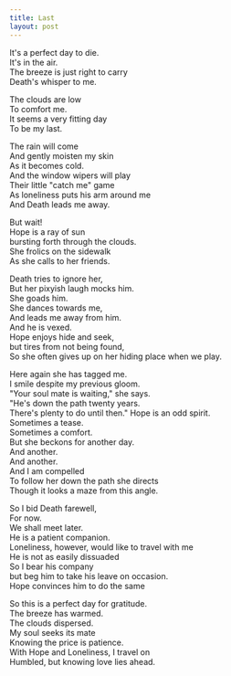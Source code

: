 ```yaml
---
title: Last
layout: post
---
```


It's a perfect day to die.    
It's in the air.    
The breeze is just right to carry    
Death's whisper to me.    

The clouds are low  
To comfort me.  
It seems a very fitting day  
To be my last.  

The rain will come  
And gently moisten my skin  
As it becomes cold.  
And the window wipers will play  
Their little "catch me" game  
As loneliness puts his arm around me  
And Death leads me away.  

But wait!  
Hope is a ray of sun  
bursting forth through the clouds.  
She frolics on the sidewalk  
As she calls to her friends.  

Death tries to ignore her,  
But her pixyish laugh mocks him.  
She goads him.  
She dances towards me,  
And leads me away from him.  
And he is vexed.  
Hope enjoys hide and seek,  
but tires from not being found,  
So she often gives up on her hiding place when we play.  

Here again she has tagged me.  
I smile despite my previous gloom.  
"Your soul mate is waiting," she says.  
"He's down the path twenty years.  
There's plenty to do until then."
Hope is an odd spirit.  
Sometimes a tease.  
Sometimes a comfort.  
But she beckons for another day.  
And another.  
And another.  
And I am compelled  
To follow her down the path she directs  
Though it looks a maze from this angle.  

So I bid Death farewell,  
For now.  
We shall meet later.  
He is a patient companion.  
Loneliness, however, would like to travel with me  
He is not as easily dissuaded  
So I bear his company  
but beg him to take his leave on occasion.  
Hope convinces him to do the same  

So this is a perfect day for gratitude.  
The breeze has warmed.  
The clouds dispersed.  
My soul seeks its mate  
Knowing the price is patience.  
With Hope and Loneliness, I travel on  
Humbled, but knowing love lies ahead.  
